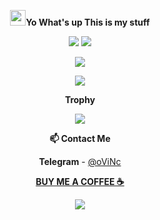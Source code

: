 <p align="center">
<img src="https://media.giphy.com/media/hvRJCLFzcasrR4ia7z/giphy.gif" width="25px"></a><b>Yo What's up This is my stuff</b>
</p>

<p align="center">
  <img src ="https://github-readme-stats.vercel.app/api?username=vincreator&show_icons=true&count_private=true&theme=darcula&hide_border=true&hide=issues,contribs&include_all_commits=true&bg_color=00000000">
  <img src ="https://github-readme-stats.vercel.app/api/top-langs/?username=vincreator&layout=compact&hide_border=true&theme=darcula&bg_color=00000000&langs_count=10&hide=jupyter%20notebook,tex,css,php">
</p>
<!-- <p align="center">
  <img align="left" src ="https://github-readme-stats.vercel.app/api/pin/?username=vincreator&repo=vincreator">
  <img align="right" src ="https://github-readme-stats.vercel.app/api/pin/?username=vincreator&repo=vincreator">
</p> -->

<p align="center">
<img src ="https://komarev.com/ghpvc/?username=vincreator&style=flat-square&color=red">
</p>

<p align="center">
   <img src ="https://github-readme-stats.vercel.app/api/wakatime?username=vincreator&theme=dracula&hide_border=true&bg_color=00000000">
</p>

<p align="center">
<b>Trophy</b>
</p>

<p align="center">
   <img src ="https://github-profile-trophy.vercel.app/?username=vincreator&row=2&column=3">
</p>

<p align="center">
<b>📫 Contact Me</b>
</p>
<p align="center">
<b>Telegram</b> - <a href='https://t.me/oViNc'>@oViNc</a>
</p>

<p align="center">
<a href='https://saweria.co/vincreator'><b>BUY ME A COFFEE ☕️</b></a>
</p>

<p align="center">
<img src ="https://www.paypalobjects.com/en_US/i/btn/btn_donateCC_LG.gif">
</p>
